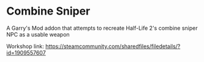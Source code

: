 # Combine Sniper
A Garry's Mod addon that attempts to recreate Half-Life 2's combine sniper NPC as a usable weapon

Workshop link: https://steamcommunity.com/sharedfiles/filedetails/?id=1909557607